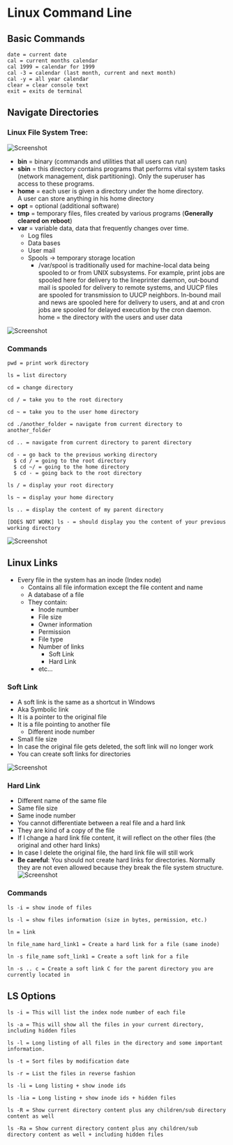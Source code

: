 # Linux Command Line

## Basic Commands

```
date = current date
cal = current months calendar
cal 1999 = calendar for 1999
cal -3 = calendar (last month, current and next month)
cal -y = all year calendar
clear = clear console text
exit = exits de terminal
```

## Navigate Directories

### Linux File System Tree:

![Screenshot](./Linux%20File%20System.png)

- **bin** = binary (commands and utilities that all users can run)
- **sbin** = this directory contains programs that performs vital system tasks (network management, disk partitioning). Only the superuser has access to these programs.
- **home** = each user is given a directory under the home directory. A user can store anything in his home directory
- **opt** = optional (additional software)
- **tmp** = temporary files, files created by various programs (**Generally cleared on reboot**)
- **var** = variable data, data that frequently changes over time.
  - Log files
  - Data bases
  - User mail
  - Spools -> temporary storage location
    - /var/spool is traditionally used for machine-local data being spooled to or from UNIX subsystems. For example, print jobs are spooled here for delivery to the lineprinter daemon, out-bound mail is spooled for delivery to remote systems, and UUCP files are spooled for transmission to UUCP neighbors. In-bound mail and news are spooled here for delivery to users, and at and cron jobs are spooled for delayed execution by the cron daemon.
  home = the directory with the users and user data

![Screenshot](./Linux%20Relative%20and%20Absolute%20paths.png)


### Commands

```
pwd = print work directory

ls = list directory

cd = change directory

cd / = take you to the root directory

cd ~ = take you to the user home directory

cd ./another_folder = navigate from current directory to another_folder

cd .. = navigate from current directory to parent directory

cd - = go back to the previous working directory
  $ cd / = going to the root directory
  $ cd ~/ = going to the home directory
  $ cd - = going back to the root directory

ls / = display your root directory

ls ~ = display your home directory

ls .. = display the content of my parent directory

[DOES NOT WORK] ls - = should display you the content of your previous working directory
```

![Screenshot](./LS%20-L%20OUTPUT.png)

## Linux Links

- Every file in the system has an inode (Index node)
  - Contains all file information except the file content and name  
  - A database of a file
  - They contain:
    - Inode number
    - File size
    - Owner information
    - Permission
    - File type
    - Number of links
      - Soft Link
      - Hard Link
    - etc...

### Soft Link
- A soft link is the same as a shortcut in Windows
- Aka Symbolic link
- It is a pointer to the original file
- It is a file pointing to another file
  - Different inode number
- Small file size
- In case the original file gets deleted, the soft link will no longer work
- You can create soft links for directories

![Screenshot](./Linux%20Soft%20Links.png)

### Hard Link
- Different name of the same file
- Same file size
- Same inode number
- You cannot differentiate between a real file and a hard link
- They are kind of a copy of the file
- If I change a hard link file content, it will reflect on the other files (the original and other hard links)
- In case I delete the original file, the hard link file will still work
- **Be careful**: You should not create hard links for directories. Normally they are not even allowed because they break the file system structure.
![Screenshot](./Linux%20Hard%20Links.png)

### Commands

```
ls -i = show inode of files

ls -l = show files information (size in bytes, permission, etc.)

ln = link

ln file_name hard_link1 = Create a hard link for a file (same inode)

ln -s file_name soft_link1 = Create a soft link for a file

ln -s .. c = Create a soft link C for the parent directory you are currently located in
```
## LS Options

```
ls -i = This will list the index node number of each file

ls -a = This will show all the files in your current directory, including hidden files

ls -l = Long listing of all files in the directory and some important information.

ls -t = Sort files by modification date

ls -r = List the files in reverse fashion

ls -li = Long listing + show inode ids

ls -lia = Long listing + show inode ids + hidden files

ls -R = Show current directory content plus any children/sub directory content as well

ls -Ra = Show current directory content plus any children/sub directory content as well + including hidden files



```
